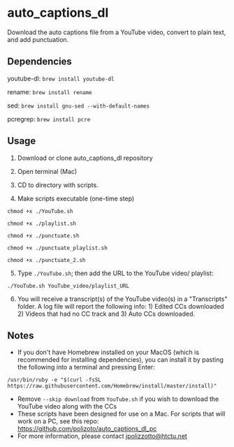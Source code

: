# auto_captions_dl
Download the auto captions file from a YouTube video, convert to plain text, and add punctuation.

## Dependencies

youtube-dl:
`brew install youtube-dl`

rename:
`brew install rename`

sed:
`brew install gnu-sed --with-default-names`

pcregrep:
`brew install pcre`

## Usage
1) Download or clone auto_captions_dl repository

2) Open terminal (Mac)

3) CD to directory with scripts.

4) Make scripts executable (one-time step)

`chmod +x ./YouTube.sh`

`chmod +x ./playlist.sh`

`chmod +x ./punctuate.sh`

`chmod +x ./punctuate_playlist.sh`

`chmod +x ./punctuate_2.sh`

5) Type `./YouTube.sh`; then add the URL to the YouTube video/ playlist:

`./YouTube.sh YouTube_video/playlist_URL`

6) You will receive a transcript(s) of the YouTube video(s) in a "Transcripts" folder. A log file will report the following info: 1) Edited CCs downloaded 2) Videos that had no CC track and 3) Auto CCs downloaded.

## Notes

- If you don't have Homebrew installed on your MacOS (which is recommended for installing dependencies), you can install it by pasting the following into a terminal and pressing Enter: 

`/usr/bin/ruby -e "$(curl -fsSL https://raw.githubusercontent.com/Homebrew/install/master/install)"`

- Remove `--skip download` from `YouTube.sh` if you wish to download the YouTube video along with the CCs 
- These scripts have been designed for use on a Mac. For scripts that will work on a PC, see this repo: https://github.com/polizoto/auto_captions_dl_pc
- For more information, please contact jpolizzotto@htctu.net

